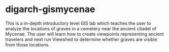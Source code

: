 # digarch-gismycenae
This is a in-depth introductory level GIS lab which teaches the user to analyze the locations of graves in a cemetery near the ancient citadel of Mycenae. The user will learn how to create viewpoints representing ancient travelers and next run Viewshed to determine whether graves are visible from those locations. 
